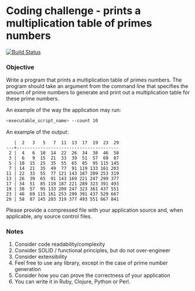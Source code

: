 # Coding challenge - prints a multiplication table of primes numbers
[![Build Status](https://img.shields.io/travis/mvj3/prints_a_multiplication_table_of_primes_numbers/master.svg?style=flat)](https://travis-ci.org/mvj3/prints_a_multiplication_table_of_primes_numbers)

### Objective

Write a program that prints a multiplication table of primes numbers. The program should take an argument from the command line that specifies the amount of prime numbers to generate and print out a multiplication table for these prime numbers.

An example of the way the application may run:

```bash
<executable_script_name> --count 10
```

An example of the output:

```text
   |  2   3   5   7  11  13  17  19  23  29
---+---------------------------------------
 2 |  4   6  10  14  22  26  34  38  46  58
 3 |  6   9  15  21  33  39  51  57  69  87
 5 | 10  15  25  35  55  65  85  95 115 145
 7 | 14  21  35  49  77  91 119 133 161 203
11 | 22  33  55  77 121 143 187 209 253 319
13 | 26  39  65  91 143 169 221 247 299 377
17 | 34  51  85 119 187 221 289 323 391 493
19 | 38  57  95 133 209 247 323 361 437 551
23 | 46  69 115 161 253 299 391 437 529 667
29 | 58  87 145 203 319 377 493 551 667 841
```


Please provide a compressed file with your application source and, when applicable, any source control files.

### Notes

1. Consider code readability/complexity
2. Consider SOLID / functional principles, but do not over-engineer
3. Consider extensibility
4. Feel free to use any library, except in the case of prime number generation
5. Consider how you can prove the correctness of your application
6. You can write it in Ruby, Clojure, Python or Perl.
